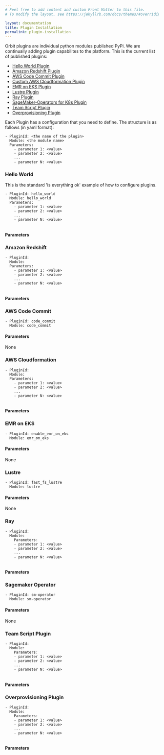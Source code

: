 ```yaml
---
# Feel free to add content and custom Front Matter to this file.
# To modify the layout, see https://jekyllrb.com/docs/themes/#overriding-theme-defaults

layout: documentation
title: Plugin Installation
permalink: plugin-installation
---
```


Orbit plugins are individual python modules published PyPi.  We are continually adding plugin capabilites to the platform.  This is the current list of published plugins:
 - [Hello World Plugin](#hw_plugin)
 - [Amazon Redshift Plugin](#rs_plugin)
 - [AWS Code Commit Plugin](#codecommit_plugin)
 - [Custom AWS Cloudformation Plugin](#cfn_plugin)
 - [EMR on EKS Plugin](#emreks_plugin)
 - [Lustre Plugin](#lustre_plugin)
 - [Ray Plugin](#ray_plugin)
 - [SageMaker-Operators for K8s Plugin](#sm_operator_plugin)
 - [Team Script Plugin](#ts_plugin)
 - [Overprovisioning Plugin](#op_plugin)

Each Plugin has a configuration that you need to define.  The structure is as follows (in yaml format):

```
- PluginId: <the name of the plugin>
  Module: <the module name>
  Parameters:
    - parameter 1: <value>
    - parameter 2: <value>
    ...
    - parameter N: <value>
```

### <a name="hw_plugin">Hello World </a>
This is the standard 'is everything ok' example of how to configure plugins.
```
- PluginId: hello_world
  Module: hello_world
  Parameters:
    - parameter 1: <value>
    - parameter 2: <value>
    ...
    - parameter N: <value>
  
```
#### Parameters    
### <a name="rs_plugin">Amazon Redshift </a>
```
- PluginId: 
  Module: 
  Parameters:
    - parameter 1: <value>
    - parameter 2: <value>
    ...
    - parameter N: <value>
  
```
#### Parameters 
### <a name="codecommit_plugin">AWS Code Commit </a>
```
- PluginId: code_commit
  Module: code_commit 
```
#### Parameters 
None
### <a name="cfn_plugin">AWS Cloudformation </a>
```
- PluginId: 
  Module: 
  Parameters:
    - parameter 1: <value>
    - parameter 2: <value>
    ...
    - parameter N: <value>
  
```
#### Parameters 
### <a name="emreks_plugin">EMR on EKS </a>
```
- PluginId: enable_emr_on_eks
  Module: emr_on_eks
```
#### Parameters 
None
### <a name="lustre_plugin">Lustre</a>
```
- PluginId: fast_fs_lustre
  Module: lustre
```
#### Parameters 
None
### <a name="ray_plugin">Ray</a>
```
- PluginId: 
  Module: 
    Parameters:
    - parameter 1: <value>
    - parameter 2: <value>
    ...
    - parameter N: <value>
  
```
#### Parameters 
### <a name="sm_operator_plugin">Sagemaker Operator</a>
```
- PluginId: sm-operator
  Module: sm-operator
```
#### Parameters
None 
### <a name="ts_plugin">Team Script Plugin</a>
```
- PluginId:  
  Module:  
    Parameters:
    - parameter 1: <value>
    - parameter 2: <value>
    ...
    - parameter N: <value>
  
```
#### Parameters 
### <a name="op_plugin">Overprovisioning Plugin</a>
```
- PluginId: 
  Module: 
    Parameters:
    - parameter 1: <value>
    - parameter 2: <value>
    ...
    - parameter N: <value>
  
```
#### Parameters 




